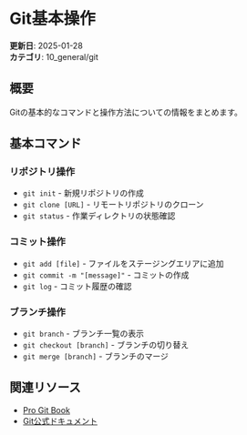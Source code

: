 # Git基本操作

**更新日**: 2025-01-28  
**カテゴリ**: 10_general/git  

## 概要
Gitの基本的なコマンドと操作方法についての情報をまとめます。

## 基本コマンド

### リポジトリ操作
- `git init` - 新規リポジトリの作成
- `git clone [URL]` - リモートリポジトリのクローン
- `git status` - 作業ディレクトリの状態確認

### コミット操作  
- `git add [file]` - ファイルをステージングエリアに追加
- `git commit -m "[message]"` - コミットの作成
- `git log` - コミット履歴の確認

### ブランチ操作
- `git branch` - ブランチ一覧の表示
- `git checkout [branch]` - ブランチの切り替え
- `git merge [branch]` - ブランチのマージ

## 関連リソース
- [Pro Git Book](https://git-scm.com/book)
- [Git公式ドキュメント](https://git-scm.com/docs)